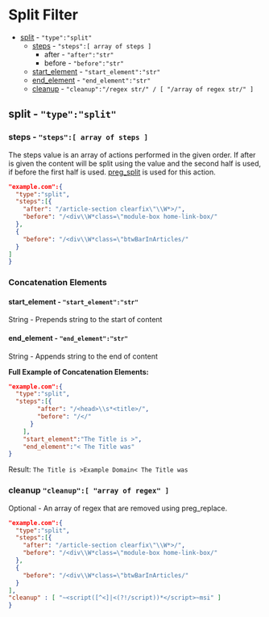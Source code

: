 # Split Filter

* [split](#split---typesplit) - `"type":"split"`
	* [steps](#steps---steps-array-of-steps-) - `"steps":[ array of steps ]`
      * after - `"after":"str"`
      * before - `"before":"str"`
	* [start_element](#start_element---start_elementstr) - `"start_element":"str"`
	* [end_element](#end_element----end_elementstr) - `"end_element":"str"`
	* [cleanup](#cleanup-cleanup-array-of-regex-) - `"cleanup":"/regex str/" / [ "/array of regex str/" ]`

## split - `"type":"split"`

### steps - `"steps":[ array of steps ]`
The steps value is an array of actions performed in the given order. If after is given the content will be split using the value and the second half is used, if before the first half is used. [preg_split](http://php.net/manual/en/function.preg-split.php) is used for this action.

```json
"example.com":{
  "type":"split",
  "steps":[{
    "after": "/article-section clearfix\"\\W*>/",
    "before": "/<div\\W*class=\"module-box home-link-box/"
  },
  {
    "before": "/<div\\W*class=\"btwBarInArticles/"
  }
]
}
```

### Concatenation Elements

#### start_element - `"start_element":"str"`
String - Prepends string to the start of content

#### end_element  - `"end_element":"str"`
String - Appends string to the end of content

**Full Example of Concatenation Elements:**

```json
"example.com":{
  "type":"split",
  "steps":[{
        "after": "/<head>\\s*<title>/",
        "before": "/</"
      }
    ],
	"start_element":"The Title is >",
	"end_element":"< The Title was"
}
```

Result: `The Title is >Example Domain< The Title was`

### cleanup `"cleanup":[ "array of regex" ]`
Optional - An array of regex that are removed using preg_replace.

```json
"example.com":{
  "type":"split",
  "steps":[{
    "after": "/article-section clearfix\"\\W*>/",
    "before": "/<div\\W*class=\"module-box home-link-box/"
  },
  {
    "before": "/<div\\W*class=\"btwBarInArticles/"
  }
],
"cleanup" : [ "~<script([^<]|<(?!/script))*</script>~msi" ]
}
```
